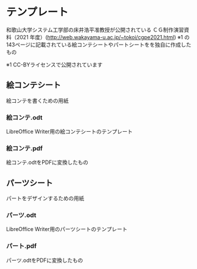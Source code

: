 #  テンプレート

和歌山大学システム工学部の床井浩平准教授が公開されている ＣＧ制作演習資料（2021 年度）(http://web.wakayama-u.ac.jp/~tokoi/cgpe2021.html) ※1 の
143ページに記載されている絵コンテシートやパートシートをを独自に作成したもの

※1 CC-BYライセンスで公開されています

## 絵コンテシート

絵コンテを書くための用紙

### 絵コンテ.odt

LibreOffice Writer用の絵コンテシートのテンプレート

### 絵コンテ.pdf

絵コンテ.odtをPDFに変換したもの

## パーツシート

パートをデザインするための用紙

### パーツ.odt

LibreOffice Writer用のパーツシートのテンプレート

### パート.pdf

パーツ.odtをPDFに変換したもの
